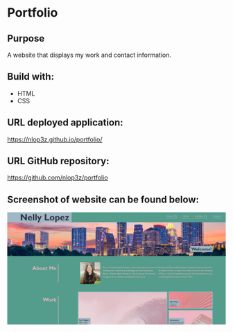 # Portfolio

## Purpose
A website that displays my work and contact information.

## Build with:
* HTML
* CSS

## URL deployed application:

https://nlop3z.github.io/portfolio/


## URL GitHub repository:

https://github.com/nlop3z/portfolio


## Screenshot of website can be found below:

![This is a screenshot of Nelly Lopez's portfolio site](/assets/images/portfolio.PNG)
